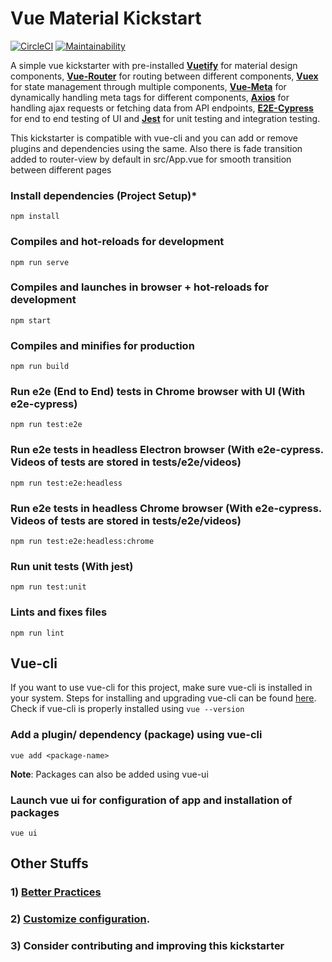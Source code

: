 # Vue Material Kickstart

[![CircleCI](https://circleci.com/gh/shrinathprabhu/vue-material-kickstart.svg?style=svg)](https://circleci.com/gh/circleci/circleci-docs)
[![Maintainability](https://api.codeclimate.com/v1/badges/18f32c6434407224ede9/maintainability)](https://codeclimate.com/github/shrinathprabhu/vue-material-kickstart/maintainability)

A simple vue kickstarter with pre-installed **[Vuetify](https://vuetifyjs.com/en/)** for material design components, **[Vue-Router](https://router.vuejs.org/)** for routing between different components, **[Vuex](https://vuex.vuejs.org/)** for state management through multiple components, **[Vue-Meta](https://www.npmjs.com/package/vue-cli-plugin-meta)** for dynamically handling meta tags for different components, **[Axios](https://www.npmjs.com/package/vue-cli-plugin-axios)** for handling ajax requests or fetching data from API endpoints, **[E2E-Cypress](https://github.com/vuejs/vue-cli/tree/dev/packages/%40vue/cli-plugin-e2e-cypress)** for end to end testing of UI and **[Jest](https://github.com/vuejs/vue-cli/tree/dev/packages/%40vue/cli-plugin-unit-jest)** for unit testing and integration testing.

This kickstarter is compatible with vue-cli and you can add or remove plugins and dependencies using the same. Also there is fade transition added to router-view by default in src/App.vue for smooth transition between different pages

### Install dependencies (Project Setup)*
```
npm install
```

### Compiles and hot-reloads for development
```
npm run serve
```

### Compiles and launches in browser + hot-reloads for development
```
npm start
```

### Compiles and minifies for production
```
npm run build
```

### Run e2e (End to End) tests in Chrome browser with UI (With e2e-cypress)
```
npm run test:e2e
```

### Run e2e tests in headless Electron browser (With e2e-cypress. Videos of tests are stored in tests/e2e/videos)
```
npm run test:e2e:headless
```

### Run e2e tests in headless Chrome browser (With e2e-cypress. Videos of tests are stored in tests/e2e/videos)
```
npm run test:e2e:headless:chrome
```

### Run unit tests (With jest)
```
npm run test:unit
```

### Lints and fixes files
```
npm run lint
```

## Vue-cli
If you want to use vue-cli for this project, make sure vue-cli is installed in your system. Steps for installing and upgrading vue-cli can be found [here](https://cli.vuejs.org/guide/installation.html). Check if vue-cli is properly installed using `vue --version`

### Add a plugin/ dependency (package) using vue-cli
```
vue add <package-name>
```
**Note**: Packages can also be added using vue-ui

### Launch vue ui for configuration of app and installation of packages
```
vue ui
```

## Other Stuffs

### 1) [Better Practices](https://github.com/shrinathprabhu/vue-material-kickstart/blob/master/Better-practices.md)

### 2) [Customize configuration](https://cli.vuejs.org/config/).

### 3) Consider contributing and improving this kickstarter